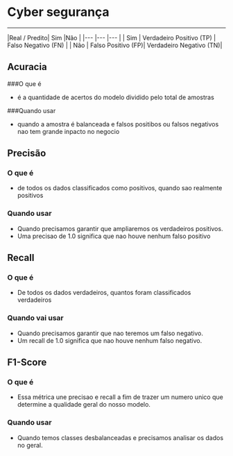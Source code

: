 # Cyber segurança

---
    
|Real / Predito| Sim |Não |
    |--- |--- |--- |
    | Sim | Verdadeiro Positivo (TP) | Falso Negativo  (FN) |
    | Não | Falso Positivo (FP)| Verdadeiro Negativo (TN)|


##  Acuracia

###O que é
- é a quantidade de acertos do modelo dividido pelo total de amostras


###Quando usar
- quando a amostra é balanceada e falsos positibos ou falsos negativos nao tem grande inpacto no negocio

## Precisão

### O que é
- de todos os dados classificados como positivos, quando sao realmente positivos

### Quando usar
- Quando precisamos garantir que ampliaremos os verdadeiros positivos. 
-  Uma precisao de 1.0 significa que nao houve nenhum falso positivo


## Recall

### O que é
- De todos os dados verdadeiros, quantos foram classificados verdadeiros

### Quando vai usar
- Quando precisamos garantir que nao teremos um falso negativo.
- Um recall de 1.0 significa que nao houve nenhum falso negativo.


## F1-Score
### O que é
- Essa métrica une precisao e recall a fim de trazer um numero unico que determine a qualidade geral do nosso modelo.
  
### Quando usar
- Quando temos classes desbalanceadas e precisamos analisar os dados no geral.


